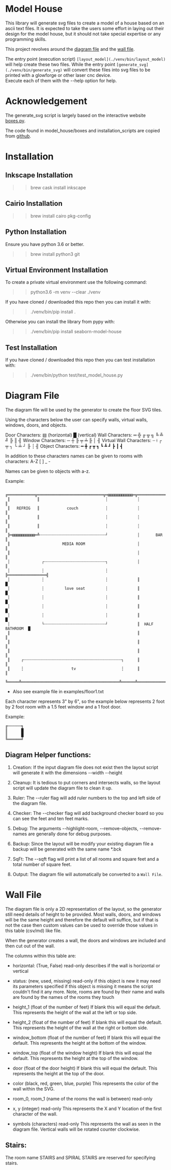 Model House
===========

This library will generate svg files to create a model of a house based on an 
ascii text files.  It is expected to take the users some effort in laying out
their design for the model house, but it should not take special expertise or
any programming skills.  

This project revolves around the [diagram file](./example/floor1.txt) and 
the [wall file](./example/floor1.md).  

The entry point (execution script) ``[layout_model](./venv/bin/layout_model)`` 
will help create these two files.  While the entry point 
``[generate_svg](./venv/bin/generate_svg)`` will convert these files into 
svg files to be printed with a glowforge or other laser cnc device.  
Execute each of them with the --help option for help.


Acknowledgement
===============

The generate_svg script is largely based on the interactive website 
[boxes.py](https://www.festi.info/boxes.py).

The code found in model_house/boxes and installation_scripts are copied from
[github](https://github.com/florianfesti/boxes).


Installation
============

Inkscape  Installation
----------------------
>> brew cask install inkscape


Cairio Installation
-------------------
>> brew install cairo pkg-config


Python Installation
-------------------
Ensure you have python 3.6 or better.
>> brew install python3 git


Virtual Environment Installation
--------------------------------
To create a private virtual environment use the following command:
>> python3.6 -m venv --clear ./venv

If you have cloned / downloaded this repo then you can install it with:
>> ./venv/bin/pip install .

Otherwise you can install the library from pypy with:
>> ./venv/bin/pip install seaborn-model-house


Test Installation
-----------------

If you have cloned / downloaded this repo then you can test installation with:
>> ./venv/bin/python test/test_model_house.py


Diagram File
============
The diagram file will be used by the generator to create the floor SVG tiles.

Using the characters below the user can specify walls, virtual walls, windows,
doors, and objects.

Door Characters:          ▤ (horizontal) █ (vertical)
Wall Characters:          ═ ╬ ╔ ╦ ╗ ╚ ╩ ╝ ╠ ║ ╣
Window Characters:        ─ ┼ ╟ ╤     ╧   ╟ │ ╢
Virtual Wall Characters:  ┈ ⟊ ┌ ╤ ┐ └ ╧ ┘ ╟ ┆ ╢
Object Characters:        ━ ╋ ┏ ┳ ┓ ┗ ┻ ┛ ┣ ┃ ┫

In addition to these characters names can be given to rooms with characters:
A-Z [ ] _ -

Names can be given to objects with a-z.

Example:
```
 ╔════════════╦═════════════════════════════╦═▤▤▤▤▤▤▤▤▤▤▤═╦═════════════════╗
 ║            ║                             ┆             ┆                 ║
 ║   REFRIG   ║            couch            ┆             ┆                 ║
 ║            ║                             ┆             ┆                 ║
 ║            ║                             ┆             ┆                 ║
 ╠═▤▤▤▤▤▤▤▤▤▤═╩┈┈┈┈┈┈┈┈┈┈┈┈┈┈┈┈┈┈┈┈┈┈┈┈┈┈┈┈┈┘             │       BAR       ║
 ║                       MEDIA ROOM                       │                 ║
 ║                                                        │                 ║
 │              ┌┈┈┈┈┈┈┈┈┈┈┈┈┈┈┈┈┈┈┈┈┈┈┈┈┈┈┈┐             │                 ║
 │              ┆                           ┆             ╠═════════════════╣
 │              ┆                           ┆             ║                 █
 │              ┆         love seat         ┆             ║                 █
 │              ┆                           ┆             ║                 █
 │              ┆                           ┆             ║                 █
 │              ┆                           ┆             ║                 █
 │              └┈┈┈┈┈┈┈┈┈┈┈┈┈┈┈┈┈┈┈┈┈┈┈┈┈┈┈┘             ║  HALF BATHROOM  █
 ║                                                        ║                 ║
 ║                                                        ║                 ║
 ║                                                        ║                 ║
 ║     ┌┈┈┈┈┈┈┈┈┈┈┈┈┈┈┈┈┈┈┈┈┈┈┈┈┈┈┈┈┈┈┈┈┈┈┈┈┈┈┈┈┈┈┈┐      ║                 ║
 ║     ┆                     tv                    ┆      ║                 ║
 ╚═════╩═══════════════════════════════════════════╩══════╩═════════════════╝
```
* Also see example file in examples/floor1.txt

Each character represents 3" by 6", so the example below represents 2 foot by
2 foot room with a 1.5 feet window and a 1 foot door.

Example:
```
╔──────╗
║      █
║      █
╚══════╝

```

Diagram Helper functions:
-------------------------

1. Creation: If the input diagram file does not exist then the layout script
             will generate it with the dimensions --width --height

2. Cleanup: It is tedious to put corners and intersects walls, so the layout
            script will update the diagram file to clean it up.

3. Ruler:   The --ruler flag will add ruler numbers to the top and left side
            of the diagram file.

4. Checker: The --checker flag will add background checker board so you can
            see the feet and ten feet marks.

5. Debug:   The arguments --highlight-room, --remove-objects, --remove-names are
            generally done for debug purposes.

6. Backup:  Since the layout will be modify your existing diagram file a backup
            will be generated with the same name *.bck

7. SqFt:    The --sqft flag will print a list of all rooms and square feet and
            a total number of square feet.

8. Output:  The diagram file will automatically be converted to a ``Wall File``.


Wall File
=========

The diagram file is only a 2D representation of the layout, so the generator
still need details of height to be provided.  Most walls, doors, and windows
will be the same height and therefore the default will suffice, but if that is
not the case then custom values can be used to override those values in this
table (csv/md) like file.

When the generator creates a wall, the doors and windows are included and then
cut out of the wall.


The columns within this table are:
- horizontal:
    (True, False)
    read-only
    describes if the wall is horizontal or vertical

- status:
    (new, used, missing)
    read-only
    if this object is new it may need its parameters specified
    if this object is missing it means the script couldn't find it any more.
    Note, rooms are found by their name and walls are found by the names of
    the rooms they touch

- height_1
    (float of the number of feet)
    If blank this will equal the default.
    This represents the height of the wall at the left or top side.

- height_2
    (float of the number of feet)
    If blank this will equal the default.
    This represents the height of the wall at the right or bottom side.

- window_bottom
    (float of the number of feet)
    If blank this will equal the default.
    This represents the height at the bottom of the window.

- window_top
    (float of the window height)
    If blank this will equal the default.
    This represents the height at the top of the window.

- door
    (float of the door height)
    If blank this will equal the default.
    This represents the height at the top of the door.

- color
    (black, red, green, blue, purple)
    This represents the color of the wall within the SVG.

- room_0, room_1
    (name of the rooms the wall is between)
    read-only

- x, y
    (integer)
    read-only
    This represents the X and Y location of the first character of the wall.

- symbols
    (characters)
    read-only
    This represents the wall as seen in the diagram file.
    Vertical walls will be rotated counter clockwise.


Stairs:
-------
The room name STAIRS and SPIRAL STAIRS are reserved for specifying stairs.


